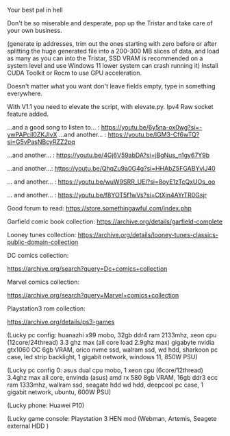 Your best pal in hell

Don't be so miserable and desperate, pop up the Tristar and take care of your own business.

(generate ip addresses, trim out the ones starting with zero before or after splitting the huge generated file into a 200-300 MB slices of data, and load as many as you can into the Tristar, SSD VRAM is recommended on a system level and use Windows 11 lower system can crash running it) Install CUDA Toolkit or Rocm to use GPU acceleration.

Doesn't matter what you want don't leave fields empty, type in something everywhere.

With V1.1 you need to elevate the script, with elevate.py. Ipv4 Raw socket feature added.

...and a good song to listen to... : https://youtu.be/6y5na-ox0wg?si=-ywPAPcil0ZKJIvX
...and another... : https://youtu.be/IGM3-Cf6wTQ?si=G5vPasNBcyRZZ2pq

...and another... : https://youtu.be/4Gj6V59abDA?si=jBgNus_n1gy67Y9b

...and another...:
https://youtu.be/QhqZu9a0G4g?si=HHAbZ5FGABYvlJ40

... and another... :
https://youtu.be/wuW9SRR_UEI?si=8oyE1zTcQxUOs_oo

... and another... :
https://youtu.be/f8YOT5f1wVs?si=CtXjn4AYrTR0Gsjr

Good forum to read: https://store.somethingawful.com/index.php

Garfield comic book collection:
https://archive.org/details/garfield-complete


Looney tunes collection:
https://archive.org/details/looney-tunes-classics-public-domain-collection

DC comics collection:

https://archive.org/search?query=Dc+comics+collection

Marvel comics collection:

https://archive.org/search?query=Marvel+comics+collection

Playstation3 rom collection:

https://archive.org/details/ps3-games


(Lucky pc config: huanazhi x99 mobo, 32gb ddr4 ram 2133mhz,  xeon cpu (12core/24thread) 3.3 ghz max (all core load 2.9ghz max) gigabyte nvidia gtx1060 OC 6gb VRAM,  orico nvme ssd,  walram ssd,  wd hdd,  sharkoon pc case,  led strip backlight, 1 gigabit network,  windows 11, 850W PSU) 

(Lucky pc config 0: asus dual cpu mobo,  1 xeon cpu (6core/12thread) 3.4ghz max all core,  envinda (asus)  amd rx 580 8gb VRAM, 16gb ddr3 ecc ram 1333mhz,  wallram ssd,  seagate hdd wd hdd, deepcool pc case,  1 gigabit network,  ubuntu,  600W PSU) 

(Lucky phone: Huawei P10)

(Lucky game console: Playstation 3 HEN mod (Webman, Artemis,  Seagete external HDD )
